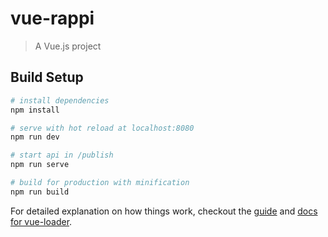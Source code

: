 # vue-rappi

> A Vue.js project

## Build Setup

``` bash
# install dependencies
npm install

# serve with hot reload at localhost:8080
npm run dev

# start api in /publish
npm run serve

# build for production with minification
npm run build
```

For detailed explanation on how things work, checkout the [guide](http://vuejs-templates.github.io/webpack/) and [docs for vue-loader](http://vuejs.github.io/vue-loader).
